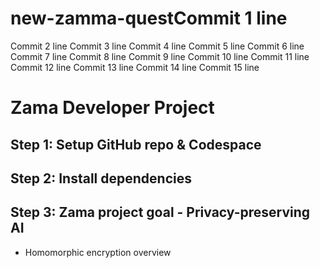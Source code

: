 

# new-zamma-questCommit 1 line
Commit 2 line
Commit 3 line
Commit 4 line
Commit 5 line
Commit 6 line
Commit 7 line
Commit 8 line
Commit 9 line
Commit 10 line
Commit 11 line
Commit 12 line
Commit 13 line
Commit 14 line
Commit 15 line
# Zama Developer Project
## Step 1: Setup GitHub repo & Codespace
## Step 2: Install dependencies
## Step 3: Zama project goal - Privacy-preserving AI
- Homomorphic encryption overview
